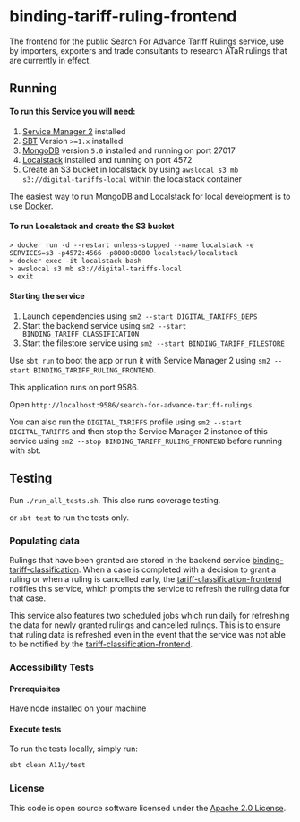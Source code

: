 # binding-tariff-ruling-frontend

The frontend for the public Search For Advance Tariff Rulings service, use by importers, exporters and trade consultants to research ATaR rulings that are currently in effect.

## Running

#### To run this Service you will need:

1) [Service Manager 2](https://github.com/hmrc/sm2) installed
2) [SBT](https://www.scala-sbt.org) Version `>=1.x` installed
3) [MongoDB](https://www.mongodb.com/) version `5.0` installed and running on port 27017
4) [Localstack](https://github.com/localstack/localstack) installed and running on port 4572
5) Create an S3 bucket in localstack by using `awslocal s3 mb s3://digital-tariffs-local` within the localstack container

The easiest way to run MongoDB and Localstack for local development is to use [Docker](https://docs.docker.com/get-docker/).

#### To run Localstack and create the S3 bucket

```
> docker run -d --restart unless-stopped --name localstack -e SERVICES=s3 -p4572:4566 -p8080:8080 localstack/localstack
> docker exec -it localstack bash
> awslocal s3 mb s3://digital-tariffs-local
> exit
```

#### Starting the service
1) Launch dependencies using `sm2 --start DIGITAL_TARIFFS_DEPS`
2) Start the backend service using `sm2 --start BINDING_TARIFF_CLASSIFICATION`
3) Start the filestore service using `sm2 --start BINDING_TARIFF_FILESTORE`

Use `sbt run` to boot the app or run it with Service Manager 2 using `sm2 --start BINDING_TARIFF_RULING_FRONTEND`.

This application runs on port 9586.

Open `http://localhost:9586/search-for-advance-tariff-rulings`.

You can also run the `DIGITAL_TARIFFS` profile using `sm2 --start DIGITAL_TARIFFS` and then stop the Service Manager 2 instance of this service using `sm2 --stop BINDING_TARIFF_RULING_FRONTEND` before running with sbt.

## Testing

Run `./run_all_tests.sh`. This also runs coverage testing.

or `sbt test` to run the tests only.

### Populating data

Rulings that have been granted are stored in the backend service  [binding-tariff-classification](https://github.com/hmrc/binding-tariff-classification). When a case is completed with a decision to grant a ruling or when a ruling is cancelled early, the [tariff-classification-frontend](https://github.com/hmrc/tariff-classification-frontend) notifies this service, which prompts the service to refresh the ruling data for that case.

This service also features two scheduled jobs which run daily for refreshing the data for newly granted rulings and cancelled rulings. This is to ensure that ruling data is refreshed even in the event that the service was not able to be notified by the [tariff-classification-frontend](https://github.com/hmrc/tariff-classification-frontend).

### Accessibility Tests

#### Prerequisites

Have node installed on your machine

#### Execute tests

To run the tests locally, simply run:

```bash
sbt clean A11y/test
```

### License

This code is open source software licensed under the [Apache 2.0 License]("http://www.apache.org/licenses/LICENSE-2.0.html").
